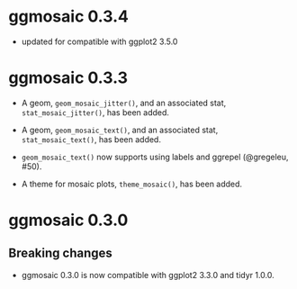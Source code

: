 # ggmosaic 0.3.4

- updated for compatible with ggplot2 3.5.0 

# ggmosaic 0.3.3

- A geom, `geom_mosaic_jitter()`, and an associated stat, `stat_mosaic_jitter()`, has been added.

- A geom, `geom_mosaic_text()`, and an associated stat, `stat_mosaic_text()`, has been added.

- `geom_mosaic_text()` now supports using labels and ggrepel (@gregeleu, #50).

- A theme for mosaic plots, `theme_mosaic()`, has been added.


# ggmosaic 0.3.0

## Breaking changes

- ggmosaic 0.3.0 is now compatible with ggplot2 3.3.0 and tidyr 1.0.0.
